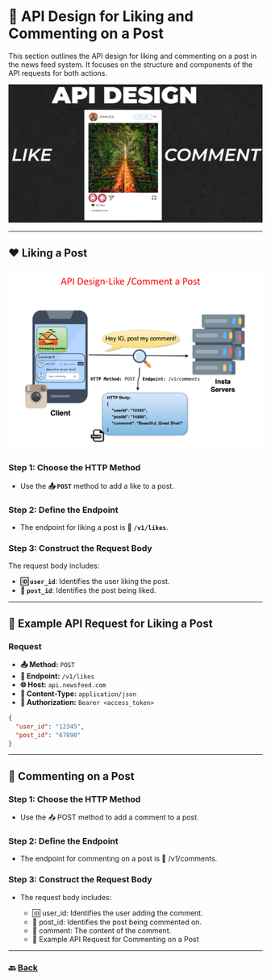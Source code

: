 # **📡 API Design for Liking and Commenting on a Post**

This section outlines the API design for liking and commenting on a post in the news feed system. It focuses on the structure and components of the API requests for both actions.

![05.png](img/05.png)

---

## **❤️ Liking a Post**

![06.png](img/06.png)

### **Step 1: Choose the HTTP Method**
- Use the **📤 `POST`** method to add a like to a post.

### **Step 2: Define the Endpoint**
- The endpoint for liking a post is **📍 `/v1/likes`**.

### **Step 3: Construct the Request Body**
The request body includes:
- **🆔 `user_id`**: Identifies the user liking the post.
- **📄 `post_id`**: Identifies the post being liked.

---

## **📝 Example API Request for Liking a Post**

### **Request**
- **📤 Method:** `POST`
- **📍 Endpoint:** `/v1/likes`
- **🌐 Host:** `api.newsfeed.com`
- **📄 Content-Type:** `application/json`
- **🔐 Authorization:** `Bearer <access_token>`

```json
{  
  "user_id": "12345",  
  "post_id": "67890"  
}
```

---

## 💬 Commenting on a Post
### Step 1: Choose the HTTP Method
- Use the 📤 POST method to add a comment to a post.

### Step 2: Define the Endpoint
- The endpoint for commenting on a post is 📍 /v1/comments.

### Step 3: Construct the Request Body

- The request body includes:

  * 🆔 user_id: Identifies the user adding the comment.
  * 📄 post_id: Identifies the post being commented on.
  * 💬 comment: The content of the comment.
  * 📝 Example API Request for Commenting on a Post


---

### 🔙 [Back](../README.md)